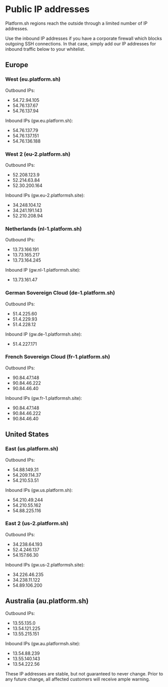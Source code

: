 # Public IP addresses

Platform.sh regions reach the outside through a limited number of IP addresses.

Use the inbound IP addresses if you have a corporate firewall which blocks outgoing SSH connections. In that case, simply add our IP addresses for inbound traffic below to your whitelist.

## Europe

### West (eu.platform.sh)

Outbound IPs:

- 54.72.94.105
- 54.76.137.67
- 54.76.137.94

Inbound IPs (gw.eu.platform.sh):

- 54.76.137.79
- 54.76.137.151
- 54.76.136.188

### West 2 (eu-2.platform.sh)

Outbound IPs:

- 52.208.123.9
- 52.214.63.84
- 52.30.200.164

Inbound IPs (gw.eu-2.platformsh.site):

- 34.248.104.12
- 34.241.191.143
- 52.210.208.94

### Netherlands (nl-1.platform.sh)

Outbound IPs:

- 13.73.166.191
- 13.73.165.217
- 13.73.164.245

Inbound IP (gw.nl-1.platformsh.site):

- 13.73.161.47

### German Sovereign Cloud (de-1.platform.sh)

Outbound IPs:

- 51.4.225.60
- 51.4.229.93
- 51.4.228.12

Inbound IP (gw.de-1.platformsh.site):

- 51.4.227.171

### French Sovereign Cloud (fr-1.platform.sh)

Outbound IPs:

- 90.84.47.148
- 90.84.46.222
- 90.84.46.40

Inbound IPs (gw.fr-1.platformsh.site):

- 90.84.47.148
- 90.84.46.222
- 90.84.46.40

## United States

### East (us.platform.sh)

Outbound IPs:

- 54.88.149.31
- 54.209.114.37
- 54.210.53.51

Inbound IPs (gw.us.platform.sh):

- 54.210.49.244
- 54.210.55.162
- 54.88.225.116

### East 2 (us-2.platform.sh)

Outbound IPs:

- 34.238.64.193
- 52.4.246.137
- 54.157.66.30

Inbound IPs (gw.us-2.platformsh.site):

- 34.226.46.235
- 34.238.11.122
- 54.89.106.200

## Australia (au.platform.sh)

Outbound IPs:

- 13.55.135.0
- 13.54.121.225
- 13.55.215.151

Inbound IPs (gw.au.platformsh.site):

- 13.54.88.239
- 13.55.140.143
- 13.54.222.56

These IP addresses are stable, but not guaranteed to never change. Prior to
any future change, all affected customers will receive ample warning.
